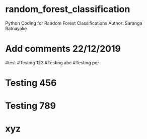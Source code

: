 # random_forest_classification
Python Coding for Random Forest Classifications 
Author: Saranga Ratnayake
# Add comments 22/12/2019 
#test 
#Testing 123 
#Testing abc 
#Testing pqr

# Testing 456
# Testing 789
# xyz
